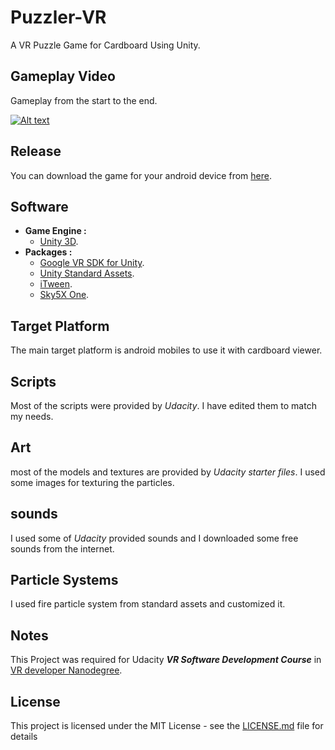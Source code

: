 # Puzzler-VR
A VR Puzzle Game for Cardboard Using Unity.

## Gameplay Video
Gameplay from the start to the end.

[![Alt text](https://img.youtube.com/vi/fXgvAwGKskg/0.jpg)](https://www.youtube.com/watch?v=fXgvAwGKskg "Click to play on youtube.com")

## Release
You can download the game for your android device from [here](Project/Builds/Puzzler.apk).

## Software
* **Game Engine :**
  * [Unity 3D](https://unity3d.com/).
* **Packages :**
  * [Google VR SDK for Unity](https://developers.google.com/vr/unity/).
  * [Unity Standard Assets](https://www.assetstore.unity3d.com/en/#!/content/32351).
  * [iTween](https://www.assetstore.unity3d.com/en/#!/content/84).
  * [Sky5X One](https://www.assetstore.unity3d.com/en/#!/content/6332).

## Target Platform
The main target platform is android mobiles to use it with cardboard viewer.

## Scripts
Most of the scripts were provided by _Udacity_. I have edited them to match my needs.

## Art
most of the models and textures are provided by _Udacity starter files_. I used some images for texturing the particles.

## sounds
I used some of _Udacity_ provided sounds and I downloaded some free sounds from the internet.

## Particle Systems
I used fire particle system from standard assets and customized it.

## Notes
This Project was required for Udacity _**VR Software Development Course**_ in [VR developer Nanodegree](https://www.udacity.com/course/vr-developer-nanodegree--nd017).

## License
This project is licensed under the MIT License - see the [LICENSE.md](LICENSE.md) file for details
